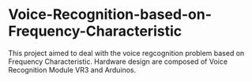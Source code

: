 # Voice-Recognition-based-on-Frequency-Characteristic
This project aimed to deal with the voice regcognition problem based on Frequency Characteristic. Hardware design are composed of Voice Recognition Module VR3 and Arduinos.
